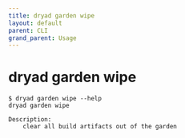 ```yaml
---
title: dryad garden wipe
layout: default
parent: CLI
grand_parent: Usage
---
```


# dryad garden wipe

```
$ dryad garden wipe --help
dryad garden wipe

Description:
    clear all build artifacts out of the garden
```